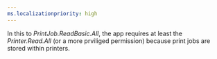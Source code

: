 ```yaml
---
ms.localizationpriority: high
---
```


<!-- markdownlint-disable MD002 MD041 -->

In this to *PrintJob.ReadBasic.All*, the app requires at least the *Printer.Read.All* (or a more prviliged permission) because print jobs are stored within printers.